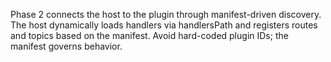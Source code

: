 Phase 2 connects the host to the plugin through manifest-driven discovery. The host dynamically loads handlers via handlersPath and registers routes and topics based on the manifest. Avoid hard-coded plugin IDs; the manifest governs behavior.
